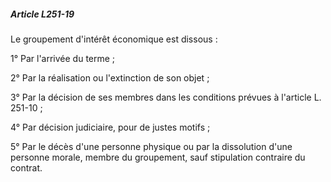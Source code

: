 ##### Article L251-19

Le groupement d'intérêt économique est dissous :

1° Par l'arrivée du terme ;

2° Par la réalisation ou l'extinction de son objet ;

3° Par la décision de ses membres dans les conditions prévues à l'article L. 251-10 ;

4° Par décision judiciaire, pour de justes motifs ;

5° Par le décès d'une personne physique ou par la dissolution d'une personne morale, membre du groupement, sauf stipulation contraire du contrat.

